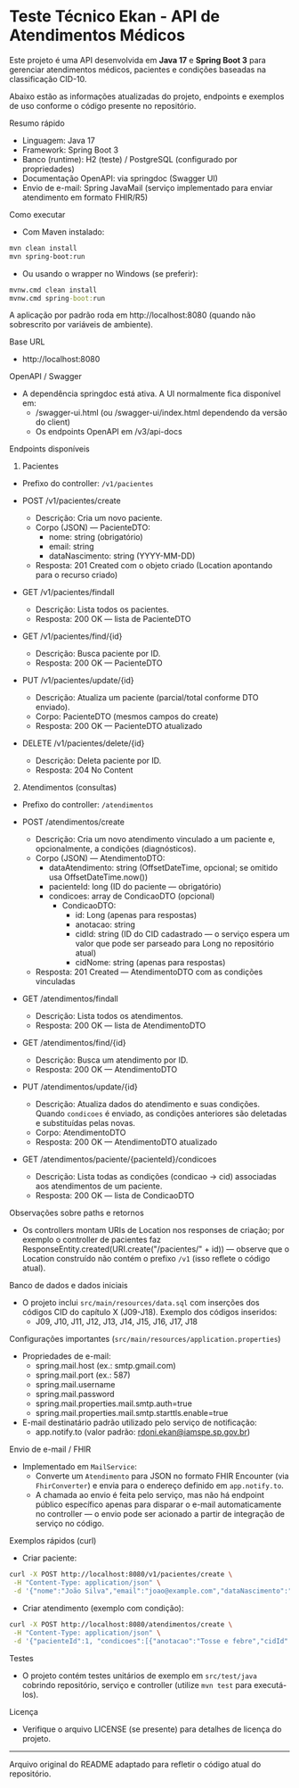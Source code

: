 # Teste Técnico Ekan - API de Atendimentos Médicos

Este projeto é uma API desenvolvida em **Java 17** e **Spring Boot 3** para gerenciar atendimentos médicos, pacientes e condições baseadas na classificação CID-10.

Abaixo estão as informações atualizadas do projeto, endpoints e exemplos de uso conforme o código presente no repositório.

Resumo rápido
- Linguagem: Java 17
- Framework: Spring Boot 3
- Banco (runtime): H2 (teste) / PostgreSQL (configurado por propriedades)
- Documentação OpenAPI: via springdoc (Swagger UI)
- Envio de e-mail: Spring JavaMail (serviço implementado para enviar atendimento em formato FHIR/R5)

Como executar
- Com Maven instalado:

```bash
mvn clean install
mvn spring-boot:run
```

- Ou usando o wrapper no Windows (se preferir):

```cmd
mvnw.cmd clean install
mvnw.cmd spring-boot:run
```

A aplicação por padrão roda em http://localhost:8080 (quando não sobrescrito por variáveis de ambiente).

Base URL
- http://localhost:8080

OpenAPI / Swagger
- A dependência springdoc está ativa. A UI normalmente fica disponível em:
  - /swagger-ui.html  (ou /swagger-ui/index.html dependendo da versão do client)
  - Os endpoints OpenAPI em /v3/api-docs

Endpoints disponíveis

1) Pacientes
- Prefixo do controller: `/v1/pacientes`

- POST /v1/pacientes/create
  - Descrição: Cria um novo paciente.
  - Corpo (JSON) — PacienteDTO:
    - nome: string (obrigatório)
    - email: string
    - dataNascimento: string (YYYY-MM-DD)
  - Resposta: 201 Created com o objeto criado (Location apontando para o recurso criado)

- GET /v1/pacientes/findall
  - Descrição: Lista todos os pacientes.
  - Resposta: 200 OK — lista de PacienteDTO

- GET /v1/pacientes/find/{id}
  - Descrição: Busca paciente por ID.
  - Resposta: 200 OK — PacienteDTO

- PUT /v1/pacientes/update/{id}
  - Descrição: Atualiza um paciente (parcial/total conforme DTO enviado).
  - Corpo: PacienteDTO (mesmos campos do create)
  - Resposta: 200 OK — PacienteDTO atualizado

- DELETE /v1/pacientes/delete/{id}
  - Descrição: Deleta paciente por ID.
  - Resposta: 204 No Content

2) Atendimentos (consultas)
- Prefixo do controller: `/atendimentos`

- POST /atendimentos/create
  - Descrição: Cria um novo atendimento vinculado a um paciente e, opcionalmente, a condições (diagnósticos).
  - Corpo (JSON) — AtendimentoDTO:
    - dataAtendimento: string (OffsetDateTime, opcional; se omitido usa OffsetDateTime.now())
    - pacienteId: long (ID do paciente — obrigatório)
    - condicoes: array de CondicaoDTO (opcional)
      - CondicaoDTO:
        - id: Long (apenas para respostas)
        - anotacao: string
        - cidId: string (ID do CID cadastrado — o serviço espera um valor que pode ser parseado para Long no repositório atual)
        - cidNome: string (apenas para respostas)
  - Resposta: 201 Created — AtendimentoDTO com as condições vinculadas

- GET /atendimentos/findall
  - Descrição: Lista todos os atendimentos.
  - Resposta: 200 OK — lista de AtendimentoDTO

- GET /atendimentos/find/{id}
  - Descrição: Busca um atendimento por ID.
  - Resposta: 200 OK — AtendimentoDTO

- PUT /atendimentos/update/{id}
  - Descrição: Atualiza dados do atendimento e suas condições. Quando `condicoes` é enviado, as condições anteriores são deletadas e substituídas pelas novas.
  - Corpo: AtendimentoDTO
  - Resposta: 200 OK — AtendimentoDTO atualizado

- GET /atendimentos/paciente/{pacienteId}/condicoes
  - Descrição: Lista todas as condições (condicao -> cid) associadas aos atendimentos de um paciente.
  - Resposta: 200 OK — lista de CondicaoDTO

Observações sobre paths e retornos
- Os controllers montam URIs de Location nos responses de criação; por exemplo o controller de pacientes faz ResponseEntity.created(URI.create("/pacientes/" + id)) — observe que o Location construído não contém o prefixo `/v1` (isso reflete o código atual).

Banco de dados e dados iniciais
- O projeto inclui `src/main/resources/data.sql` com inserções dos códigos CID do capítulo X (J09-J18). Exemplo dos códigos inseridos:
  - J09, J10, J11, J12, J13, J14, J15, J16, J17, J18

Configurações importantes (`src/main/resources/application.properties`)
- Propriedades de e-mail:
  - spring.mail.host (ex.: smtp.gmail.com)
  - spring.mail.port (ex.: 587)
  - spring.mail.username
  - spring.mail.password
  - spring.mail.properties.mail.smtp.auth=true
  - spring.mail.properties.mail.smtp.starttls.enable=true
- E-mail destinatário padrão utilizado pelo serviço de notificação:
  - app.notify.to (valor padrão: rdoni.ekan@iamspe.sp.gov.br)

Envio de e-mail / FHIR
- Implementado em `MailService`:
  - Converte um `Atendimento` para JSON no formato FHIR Encounter (via `FhirConverter`) e envia para o endereço definido em `app.notify.to`.
  - A chamada ao envio é feita pelo serviço, mas não há endpoint público específico apenas para disparar o e-mail automaticamente no controller — o envio pode ser acionado a partir de integração de serviço no código.

Exemplos rápidos (curl)
- Criar paciente:

```bash
curl -X POST http://localhost:8080/v1/pacientes/create \
 -H "Content-Type: application/json" \
 -d '{"nome":"João Silva","email":"joao@example.com","dataNascimento":"1990-01-01"}'
```

- Criar atendimento (exemplo com condição):

```bash
curl -X POST http://localhost:8080/atendimentos/create \
 -H "Content-Type: application/json" \
 -d '{"pacienteId":1, "condicoes":[{"anotacao":"Tosse e febre","cidId":"J10"}] }'
```

Testes
- O projeto contém testes unitários de exemplo em `src/test/java` cobrindo repositório, serviço e controller (utilize `mvn test` para executá-los).

Licença
- Verifique o arquivo LICENSE (se presente) para detalhes de licença do projeto.

---
Arquivo original do README adaptado para refletir o código atual do repositório.

